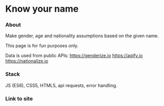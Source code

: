 # Know your name

### About

Make gender, age and nationality assumptions based on the given name.

This page is for fun purposes only. 

Data is used from public APIs:
https://genderize.io
https://agify.io
https://nationalize.io

### Stack
JS (ES6), CSS5, HTML5, api requests, error handling. 

### Link to site